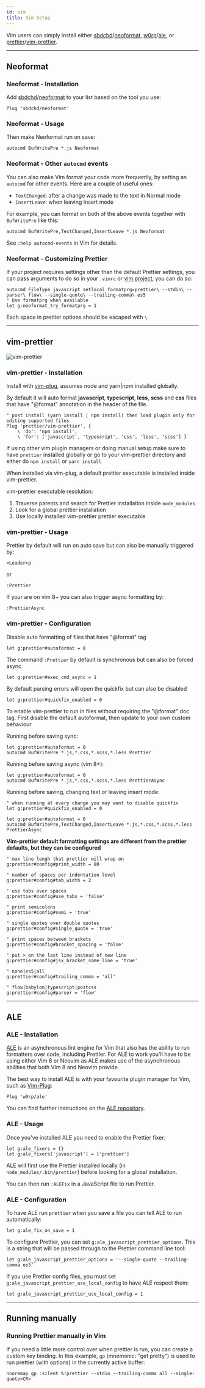 ```yaml
---
id: vim
title: Vim Setup
---
```


Vim users can simply install either [sbdchd](https://github.com/sbdchd)/[neoformat](https://github.com/sbdchd/neoformat), [w0rp](https://github.com/w0rp)/[ale](https://github.com/w0rp/ale), or [prettier](https://github.com/prettier)/[vim-prettier](https://github.com/prettier/vim-prettier).

---

## Neoformat

### Neoformat - Installation

Add [sbdchd](https://github.com/sbdchd)/[neoformat](https://github.com/sbdchd/neoformat) to your list based on the tool you use:

```
Plug 'sbdchd/neoformat'
```

### Neoformat - Usage

Then make Neoformat run on save:

```
autocmd BufWritePre *.js Neoformat
```

### Neoformat - Other `autocmd` events

You can also make Vim format your code more frequently, by setting an `autocmd` for other events. Here are a couple of useful ones:

* `TextChanged`: after a change was made to the text in Normal mode
* `InsertLeave`: when leaving Insert mode

For example, you can format on both of the above events together with `BufWritePre` like this:

```
autocmd BufWritePre,TextChanged,InsertLeave *.js Neoformat
```

See `:help autocmd-events` in Vim for details.

### Neoformat - Customizing Prettier

If your project requires settings other than the default Prettier settings, you can pass arguments to do so in your `.vimrc` or [vim project](http://vim.wikia.com/wiki/Project_specific_settings), you can do so:

```
autocmd FileType javascript setlocal formatprg=prettier\ --stdin\ --parser\ flow\ --single-quote\ --trailing-comma\ es5
" Use formatprg when available
let g:neoformat_try_formatprg = 1
```

Each space in prettier options should be escaped with `\`.

---

## vim-prettier

![vim-prettier](https://raw.githubusercontent.com/prettier/vim-prettier/master/media/vim-prettier.gif?raw=true "vim-prettier")

### vim-prettier - Installation

Install with [vim-plug](https://github.com/junegunn/vim-plug), assumes node and yarn|npm installed globally.

By default it will auto format **javascript**, **typescript**, **less**, **scss** and **css** files that have "@format" annotation in the header of the file.

```
" post install (yarn install | npm install) then load plugin only for editing supported files
Plug 'prettier/vim-prettier', {
    \ 'do': 'npm install',
    \ 'for': ['javascript', 'typescript', 'css', 'less', 'scss'] }
```

If using other vim plugin managers or doing manual setup make sure to have `prettier` installed globally or go to your vim-prettier directory and either do `npm install` or `yarn install`

When installed via vim-plug, a default prettier executable is installed inside vim-prettier.

vim-prettier executable resolution:

1. Traverse parents and search for Prettier installation inside `node_modules`
2. Look for a global prettier installation
3. Use locally installed vim-prettier prettier executable

### vim-prettier - Usage

Prettier by default will run on auto save but can also be manually triggered by:

```
<Leader>p
```

or

```
:Prettier
```

If your are on vim 8+ you can also trigger async formatting by:

```
:PrettierAsync
```

### vim-prettier - Configuration

Disable auto formatting of files that have "@format" tag

```
let g:prettier#autoformat = 0
```

The command `:Prettier` by default is synchronous but can also be forced async

```
let g:prettier#exec_cmd_async = 1
```

By default parsing errors will open the quickfix but can also be disabled

```
let g:prettier#quickfix_enabled = 0
```

To enable vim-prettier to run in files without requiring the "@format" doc tag. First disable the default autoformat, then update to your own custom behaviour

Running before saving sync:

```
let g:prettier#autoformat = 0
autocmd BufWritePre *.js,*.css,*.scss,*.less Prettier
```

Running before saving async (vim 8+):

```
let g:prettier#autoformat = 0
autocmd BufWritePre *.js,*.css,*.scss,*.less PrettierAsync
```

Running before saving, changing text or leaving insert mode:

```
" when running at every change you may want to disable quickfix
let g:prettier#quickfix_enabled = 0

let g:prettier#autoformat = 0
autocmd BufWritePre,TextChanged,InsertLeave *.js,*.css,*.scss,*.less PrettierAsync
```

**Vim-prettier default formatting settings are different from the prettier defaults, but they can be configured**

```
" max line lengh that prettier will wrap on
g:prettier#config#print_width = 80

" number of spaces per indentation level
g:prettier#config#tab_width = 2

" use tabs over spaces
g:prettier#config#use_tabs = 'false'

" print semicolons
g:prettier#config#semi = 'true'

" single quotes over double quotes
g:prettier#config#single_quote = 'true'

" print spaces between brackets
g:prettier#config#bracket_spacing = 'false'

" put > on the last line instead of new line
g:prettier#config#jsx_bracket_same_line = 'true'

" none|es5|all
g:prettier#config#trailing_comma = 'all'

" flow|babylon|typescript|postcss
g:prettier#config#parser = 'flow'
```

---

## ALE

### ALE - Installation

[ALE](https://github.com/w0rp/ale) is an asynchronous lint engine for Vim that also has the ability to run formatters over code, including Prettier. For ALE to work you'll have to be using either Vim 8 or Neovim as ALE makes use of the asynchronous abilities that both Vim 8 and Neovim provide.

The best way to install ALE is with your favourite plugin manager for Vim, such as [Vim-Plug](https://github.com/junegunn/vim-plug):

```
Plug 'w0rp/ale'
```

You can find further instructions on the [ALE repository](https://github.com/w0rp/ale#3-installation).

### ALE - Usage

Once you've installed ALE you need to enable the Prettier fixer:

```
let g:ale_fixers = {}
let g:ale_fixers['javascript'] = ['prettier']
```

ALE will first use the Prettier installed locally (in `node_modules/.bin/prettier`) before looking for a global installation.

You can then run `:ALEFix` in a JavaScript file to run Prettier.

### ALE - Configuration

To have ALE run `prettier` when you save a file you can tell ALE to run automatically:

```
let g:ale_fix_on_save = 1
```

To configure Prettier, you can set `g:ale_javascript_prettier_options`. This is a string that will be passed through to the Prettier command line tool:

```
let g:ale_javascript_prettier_options = '--single-quote --trailing-comma es5'
```

If you use Prettier config files, you must set `g:ale_javascript_prettier_use_local_config` to have ALE respect them:

```
let g:ale_javascript_prettier_use_local_config = 1
```

---

## Running manually

### Running Prettier manually in Vim

If you need a little more control over when prettier is run, you can create a custom key binding. In this example, `gp` (mnemonic: "get pretty") is used to run prettier (with options) in the currently active buffer:

```
nnoremap gp :silent %!prettier --stdin --trailing-comma all --single-quote<CR>
```
